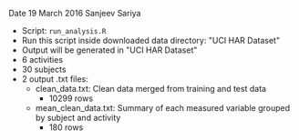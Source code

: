 Date 19 March 2016
Sanjeev Sariya

* Script: `run_analysis.R`
* Run this script inside downloaded data directory: "UCI HAR Dataset"
* Output will be generated in  "UCI HAR Dataset"
* 6 activities
* 30 subjects
* 2 output .txt files:
  * clean_data.txt: Clean data merged from training and test data
    * 10299 rows
  * mean_clean_data.txt: Summary of each measured variable grouped by subject and activity
    * 180 rows

